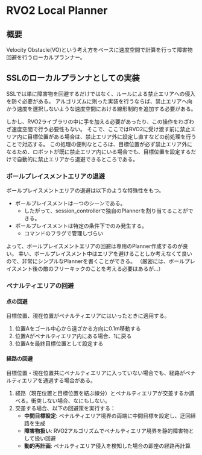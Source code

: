 # RVO2 Local Planner

## 概要

Velocity Obstacle(VO)という考え方をベースに速度空間で計算を行って障害物回避を行うローカルプランナー。

## SSLのローカルプランナとしての実装

SSLでは単に障害物を回避するだけではなく、ルールによる禁止エリアへの侵入を防ぐ必要がある。
アルゴリズムに則った実装を行うならば、禁止エリアへ向かう速度を選択しないような速度空間における線形制約を追加する必要がある。

しかし、RVO2ライブラリの中に手を加える必要があったり、この操作をわざわざ速度空間で行う必要性もない。
そこで、ここではRVO2に受け渡す前に禁止エリア内に目標位置がある場合は、禁止エリア外に設定し直すなどの前処理を行うことで対応する。
この処理の便利なところは、目標位置が必ず禁止エリア外になるため、ロボットが既に禁止エリア内にいる場合でも、目標位置を設定するだけで自動的に禁止エリアから退避できるところである。

### ボールプレイスメントエリアの退避

ボールプレイスメントエリアの退避は以下のような特殊性をもつ。

- ボールプレイスメントは一つのシーンである。
  - したがって、session_controllerで独自のPlannerを割り当てることができる。
- ボールプレイスメントは特定の条件下でのみ発生する。
  - コマンドのフラグで管理しづらい

よって、ボールプレイスメントエリアの回避は専用のPlanner作成するのが良い。
幸い、ボールプレイスメント中はエリアを避けることしか考えなくて良いので、非常にシンプルなPlannerを書くことができる。
（厳密には、ボールプレイスメント後の敵のフリーキックのことを考える必要はあるが...）

### ペナルティエリアの回避

#### 点の回避

目標位置、現在位置がペナルティエリアにはいったときに適用する。

1. 位置Aをゴール中心から遠ざかる方向に0.1m移動する
2. 位置Aがペナルティエリア内にある場合、1に戻る
3. 位置Aを最終目標位置として設定する

#### 経路の回避

目標位置・現在位置共にペナルティエリアに入っていない場合でも、経路がペナルティエリアを通過する場合がある。

1. 経路（現在位置と目標位置を結ぶ線分）とペナルティエリアが交差するか調べる。衝突しない場合、なにもしない。
2. 交差する場合、以下の回避策を実行する：
   - **中間目標設定**: ペナルティエリア境界の両端に中間目標を設定し、迂回経路を生成
   - **障害物扱い**: RVO2アルゴリズムでペナルティエリア境界を静的障害物として扱い回避
   - **動的再計画**: ペナルティエリア侵入を検知した場合の即座の経路再計算
